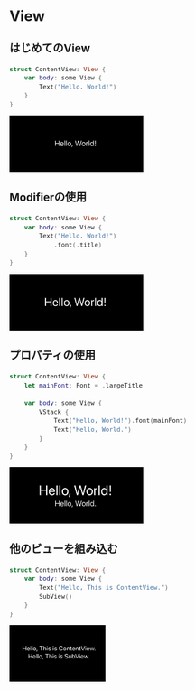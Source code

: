 <div style="font-size: 0.8rem;">

# View

## はじめてのView

```swift
struct ContentView: View {
    var body: some View {
        Text("Hello, World!")
    }
}
```

<img src="/Images/View/View1.png">

## Modifierの使用

```swift
struct ContentView: View {
    var body: some View {
        Text("Hello, World!")
            .font(.title)
    }
}
```

<img src="/Images/View/View2.png">

## プロパティの使用

```swift
struct ContentView: View {
    let mainFont: Font = .largeTitle
        
    var body: some View {
        VStack {
            Text("Hello, World!").font(mainFont)
            Text("Hello, World.")
        }
    }
}
```

<img src="/Images/View/View3.png">

## 他のビューを組み込む

```swift
struct ContentView: View {
    var body: some View {
        Text("Hello, This is ContentView.")
        SubView()
    }
}
```

<img src="/Images/View/View4.png">

</div>
